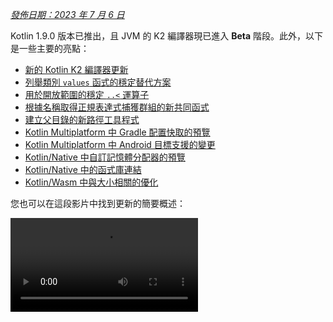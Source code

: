 [//]: # (title: Kotlin 1.9.0 的新功能)

_[發佈日期：2023 年 7 月 6 日](releases.md#release-details)_

Kotlin 1.9.0 版本已推出，且 JVM 的 K2 編譯器現已進入 **Beta** 階段。此外，以下是一些主要的亮點：

*   [新的 Kotlin K2 編譯器更新](#new-kotlin-k2-compiler-updates)
*   [列舉類別 `values` 函式的穩定替代方案](#stable-replacement-of-the-enum-class-values-function)
*   [用於開放範圍的穩定 `..<` 運算子](#stable-operator-for-open-ended-ranges)
*   [根據名稱取得正規表達式捕獲群組的新共同函式](#new-common-function-to-get-regex-capture-group-by-name)
*   [建立父目錄的新路徑工具程式](#new-path-utility-to-create-parent-directories)
*   [Kotlin Multiplatform 中 Gradle 配置快取的預覽](#preview-of-the-gradle-configuration-cache)
*   [Kotlin Multiplatform 中 Android 目標支援的變更](#changes-to-android-target-support)
*   [Kotlin/Native 中自訂記憶體分配器的預覽](#preview-of-custom-memory-allocator)
*   [Kotlin/Native 中的函式庫連結](#library-linkage-in-kotlin-native)
*   [Kotlin/Wasm 中與大小相關的優化](#size-related-optimizations)

您也可以在這段影片中找到更新的簡要概述：

<video src="https://www.youtube.com/v/fvwTZc-dxsM" title="What's new in Kotlin 1.9.0"/>

## IDE 支援

支援 1.9.0 的 Kotlin 外掛程式適用於：

| IDE           | 支援的版本     |
| :------------ | :------------- |
| IntelliJ IDEA | 2022.3.x, 2023.1.x |
| Android Studio | Giraffe (223), Hedgehog (231)* |

*Kotlin 1.9.0 外掛程式將包含在 Android Studio Giraffe (223) 和 Hedgehog (231) 的即將發佈版本中。

Kotlin 1.9.0 外掛程式將包含在 IntelliJ IDEA 2023.2 的即將發佈版本中。

> 若要下載 Kotlin 成品與依賴項，請[配置您的 Gradle 設定](#configure-gradle-settings)以使用 Maven Central Repository。
>
{style="warning"}

## 新的 Kotlin K2 編譯器更新

JetBrains 的 Kotlin 團隊持續穩定 K2 編譯器，而 1.9.0 版本引入了進一步的改進。
JVM 的 K2 編譯器現已進入 **Beta** 階段。

現在也對 Kotlin/Native 和多平台專案提供了基本支援。

### kapt 編譯器外掛程式與 K2 編譯器的相容性

您可以在專案中將 [kapt 外掛程式](kapt.md)與 K2 編譯器一起使用，但有一些限制。
儘管將 `languageVersion` 設定為 `2.0`，kapt 編譯器外掛程式仍然使用舊的編譯器。

如果您在 `languageVersion` 設定為 `2.0` 的專案中執行 kapt 編譯器外掛程式，kapt 將自動
切換到 `1.9` 並停用特定版本相容性檢查。此行為等同於包含以下命令引數：
*   `-Xskip-metadata-version-check`
*   `-Xskip-prerelease-check`
*   `-Xallow-unstable-dependencies`

這些檢查僅對 kapt 任務停用。所有其他編譯任務將繼續使用新的 K2 編譯器。

如果您在使用 kapt 與 K2 編譯器時遇到任何問題，請向我們的[問題追蹤器](http://kotl.in/issue)報告。

### 在您的專案中試用 K2 編譯器

從 1.9.0 開始，直到 Kotlin 2.0 發佈之前，您可以透過將 `kotlin.experimental.tryK2=true`
Gradle 屬性新增至您的 `gradle.properties` 檔案，輕鬆測試 K2 編譯器。您也可以執行以下命令：

```shell
./gradlew assemble -Pkotlin.experimental.tryK2=true
```

此 Gradle 屬性會自動將語言版本設定為 2.0，並更新建置報告，其中包含使用 K2 編譯器編譯的 Kotlin
任務數量與當前編譯器的比較：

```none
##### 'kotlin.experimental.tryK2' results (Kotlin/Native not checked) #####
:lib:compileKotlin: 2.0 language version
:app:compileKotlin: 2.0 language version
##### 100% (2/2) tasks have been compiled with Kotlin 2.0 #####
```

### Gradle 建置報告

[Gradle 建置報告](gradle-compilation-and-caches.md#build-reports)現在會顯示是使用了當前編譯器還是 K2 編譯器
來編譯程式碼。在 Kotlin 1.9.0 中，您可以在 [Gradle 建置掃描](https://scans.gradle.com/)中看到此資訊：

![Gradle build scan - K1](gradle-build-scan-k1.png){width=700}

![Gradle build scan - K2](gradle-build-scan-k2.png){width=700}

您也可以直接在建置報告中找到專案中使用的 Kotlin 版本：

```none
Task info:
  Kotlin language version: 1.9
```

> 如果您使用 Gradle 8.0，您可能會遇到一些建置報告問題，尤其是在啟用 Gradle 配置快取時。這是已知問題，已在 Gradle 8.1 及更高版本中修復。
>
{style="note"}

### 當前 K2 編譯器限制

在您的 Gradle 專案中啟用 K2 會帶來某些限制，這些限制可能會影響在以下情況下使用 Gradle 8.3 以下版本的專案：

*   `buildSrc` 中的原始碼編譯。
*   包含建置中 Gradle 外掛程式的編譯。
*   其他 Gradle 外掛程式的編譯，如果它們在 Gradle 8.3 以下版本的專案中使用。
*   建置 Gradle 外掛程式依賴項。

如果您遇到上述任何問題，可以採取以下步驟來解決：

*   為 `buildSrc`、任何 Gradle 外掛程式及其依賴項設定語言版本：

```kotlin
kotlin {
    compilerOptions {
        languageVersion.set(org.jetbrains.kotlin.gradle.dsl.KotlinVersion.KOTLIN_1_9)
        apiVersion.set(org.jetbrains.kotlin.gradle.dsl.KotlinVersion.KOTLIN_1_9)
    }
}
```

*   將您的專案中的 Gradle 版本更新到 8.3（當其可用時）。

### 對新的 K2 編譯器留下您的回饋

我們將感謝您提出的任何回饋！

*   直接向 K2 開發者在 Kotlin 的 Slack 上提供回饋 – [取得邀請](https://surveys.jetbrains.com/s3/kotlin-slack-sign-up)
    並加入 [#k2-early-adopters](https://kotlinlang.slack.com/archives/C03PK0PE257) 頻道。
*   將您使用新的 K2 編譯器遇到的任何問題報告到[我們的問題追蹤器](https://kotl.in/issue)。
*   [啟用 **Send usage statistics** 選項](https://www.jetbrains.com/help/idea/settings-usage-statistics.html)以允許 JetBrains 收集有關 K2 使用情況的匿名數據。

## 語言

在 Kotlin 1.9.0 中，我們正在穩定一些先前引入的新語言功能：
*   [列舉類別 `values` 函式的替代方案](#stable-replacement-of-the-enum-class-values-function)
*   [資料物件與資料類別的對稱性](#stable-data-objects-for-symmetry-with-data-classes)
*   [支援帶有主體的次級建構函式的行內值類別](#support-for-secondary-constructors-with-bodies-in-inline-value-classes)

### 列舉類別 `values` 函式的穩定替代方案

在 1.8.20 中，列舉類別的 `entries` 屬性作為實驗性功能引入。`entries` 屬性是
`synthetic values()` 函式的現代化高效能替代方案。在 1.9.0 中，`entries` 屬性已穩定。

> `values()` 函式仍然支援，但我們建議您改用 `entries` 屬性。
>
{style="tip"}

```kotlin
enum class Color(val colorName: String, val rgb: String) {
    RED("Red", "#FF0000"),
    ORANGE("Orange", "#FF7F00"),
    YELLOW("Yellow", "#FFFF00")
}

fun findByRgb(rgb: String): Color? = Color.entries.find { it.rgb == rgb }
```
{validate="false"}

有關列舉類別 `entries` 屬性的更多資訊，請參閱 [Kotlin 1.8.20 的新功能](whatsnew1820.md#a-modern-and-performant-replacement-of-the-enum-class-values-function)。

### 資料物件與資料類別的穩定對稱性

資料物件宣告，它在 [Kotlin 1.8.20](whatsnew1820.md#preview-of-data-objects-for-symmetry-with-data-classes) 中引入，
現已穩定。這包括為與資料類別對稱而添加的函式：`toString()`、`equals()` 和 `hashCode()`。

此功能在 `sealed` 層級結構（例如 `sealed class` 或 `sealed interface` 層級結構）中特別有用，
因為 `data object` 宣告可以方便地與 `data class` 宣告一起使用。在此範例中，將
`EndOfFile` 宣告為 `data object` 而不是普通的 `object` 意味著它自動擁有 `toString()` 函式，而
無需手動覆寫。這保持了與附帶的資料類別定義的對稱性。

```kotlin
sealed interface ReadResult
data class Number(val number: Int) : ReadResult
data class Text(val text: String) : ReadResult
data object EndOfFile : ReadResult

fun main() {
    println(Number(7)) // Number(number=7)
    println(EndOfFile) // EndOfFile
}
```
{validate="false"}

有關更多資訊，請參閱 [Kotlin 1.8.20 的新功能](whatsnew1820.md#preview-of-data-objects-for-symmetry-with-data-classes)。

### 支援帶有主體的次級建構函式的行內值類別

從 Kotlin 1.9.0 開始，在[行內值類別](inline-classes.md)中使用帶有主體的次級建構函式
預設可用：

```kotlin
@JvmInline
value class Person(private val fullName: String) {
    // 允許自 Kotlin 1.4.30 起：
    init {
        check(fullName.isNotBlank()) {
            "Full name shouldn't be empty"
        }
    }
    // 預設允許自 Kotlin 1.9.0 起：
    constructor(name: String, lastName: String) : this("$name $lastName") {
        check(lastName.isNotBlank()) {
            "Last name shouldn't be empty"
        }
    }
}
```
{validate="false"}

以前，Kotlin 只允許行內類別中使用公開主建構函式。因此，無法
封裝底層值或建立表示某些受約束值的行內類別。

隨著 Kotlin 的發展，這些問題得到了修復。Kotlin 1.4.30 解除了對 `init` 區塊的限制，然後 Kotlin 1.8.20
預覽了帶有主體的次級建構函式。它們現在預設可用。在 [KEEP](https://github.com/Kotlin/KEEP/blob/master/proposals/inline-classes.md) 中了解更多關於 Kotlin 行內類別的開發。

## Kotlin/JVM

從版本 1.9.0 開始，編譯器可以產生位元組碼版本對應於 JVM 20 的類別。此外，
`JvmDefault` 註解和傳統 `-Xjvm-default` 模式的棄用仍在繼續。

### JvmDefault 註解和傳統 `-Xjvm-default` 模式的棄用

從 Kotlin 1.5 開始，`JvmDefault` 註解的使用已棄用，轉而使用較新的 `-Xjvm-default`
模式：`all` 和 `all-compatibility`。隨著 Kotlin 1.4 中 `JvmDefaultWithoutCompatibility` 的引入和
Kotlin 1.6 中 `JvmDefaultWithCompatibility` 的引入，這些模式提供了對 `DefaultImpls` 類別生成的全面控制，
確保與舊的 Kotlin 程式碼無縫相容。

因此，在 Kotlin 1.9.0 中，`JvmDefault` 註解不再具有任何意義，並已被標記為
已棄用，導致錯誤。它最終將從 Kotlin 中移除。

## Kotlin/Native

除其他改進外，此版本還為 [Kotlin/Native 記憶體管理器](native-memory-manager.md)帶來了進一步的改進，
這應該能增強其強韌性和效能：

*   [自訂記憶體分配器預覽](#preview-of-custom-memory-allocator)
*   [Objective-C 或 Swift 物件在主執行緒上的解除分配掛鉤](#objective-c-or-swift-object-deallocation-hook-on-the-main-thread)
*   [在 Kotlin/Native 中存取常數值時不進行物件初始化](#no-object-initialization-when-accessing-constant-values-in-kotlin-native)
*   [在 Kotlin/Native 中為 iOS 模擬器測試配置獨立模式的能力](#ability-to-configure-standalone-mode-for-ios-simulator-tests-in-kotlin-native)
*   [Kotlin/Native 中的函式庫連結](#library-linkage-in-kotlin-native)

### 自訂記憶體分配器預覽

Kotlin 1.9.0 引入了自訂記憶體分配器的預覽。其分配系統改進了
[Kotlin/Native 記憶體管理器](native-memory-manager.md)的執行時效能。

Kotlin/Native 中當前的物件分配系統使用通用分配器，該分配器不具有高效垃圾回收的功能。
為了補償，它在垃圾收集器 (GC) 將所有已分配物件合併到單一列表之前維護執行緒局部鏈結串列，
該列表可以在掃描期間迭代。這種方法帶來了幾個效能缺點：

*   掃描順序缺乏記憶體局部性，通常導致分散的記憶體存取模式，從而導致潛在的效能問題。
*   鏈結串列每個物件都需要額外記憶體，增加了記憶體使用量，特別是在處理許多小型物件時。
*   已分配物件的單一列表使得平行化掃描變得困難，當變異執行緒分配物件速度比 GC 執行緒收集速度快時，這可能會導致記憶體使用問題。

為了解決這些問題，Kotlin 1.9.0 引入了自訂分配器的預覽。它將系統記憶體分為頁面，
允許依序獨立掃描。每次分配都成為頁面內的一個記憶體區塊，頁面會追蹤區塊大小。
不同的頁面型別針對各種分配大小進行了優化。記憶體區塊的連續排列確保了對所有已分配區塊的高效率迭代。

當執行緒分配記憶體時，它會根據分配大小搜尋合適的頁面。執行緒會維護一組用於不同大小類別的頁面。
通常，給定大小的當前頁面可以容納該分配。如果不能，執行緒會從共享分配空間請求不同的頁面。
此頁面可能已經可用，需要掃描，或者應首先建立。

新的分配器允許同時擁有多個獨立的分配空間，這將使 Kotlin 團隊能夠
實驗不同的頁面佈局，以進一步提高效能。

有關新分配器設計的更多資訊，請參閱此 [README](https://github.com/JetBrains/kotlin/blob/master/kotlin-native/runtime/src/alloc/custom/README.md)。

#### 如何啟用

新增 `-Xallocator=custom` 編譯器選項：

```kotlin
kotlin {
    macosX64("native") {
        binaries.executable()

        compilations.configureEach {
            compilerOptions.configure {
                freeCompilerArgs.add("-Xallocator=custom")
            }
        }
    }
}
```
{validate="false"}

#### 留下回饋

我們將感謝您在 [YouTrack](https://youtrack.jetbrains.com/issue/KT-55364/Implement-custom-allocator-for-Kotlin-Native) 中提供回饋，
以改進自訂分配器。

### Objective-C 或 Swift 物件在主執行緒上的解除分配掛鉤

從 Kotlin 1.9.0 開始，如果 Objective-C 或 Swift 物件在主執行緒上傳遞給 Kotlin，則其解除分配掛鉤將在主執行緒上呼叫。
[Kotlin/Native 記憶體管理器](native-memory-manager.md)以前處理 Objective-C 物件參照的方式可能導致記憶體洩漏。
我們相信新行為應該能提高記憶體管理器的強韌性。

考慮一個在 Kotlin 程式碼中被參照的 Objective-C 物件，例如，當它作為引數傳遞、由函式返回或從集合中檢索時。
在這種情況下，Kotlin 會建立自己的物件，該物件持有對 Objective-C 物件的參照。當 Kotlin 物件被解除分配時，
Kotlin/Native 執行時會呼叫 `objc_release` 函式，該函式會釋放該 Objective-C 參照。

以前，Kotlin/Native 記憶體管理器在特殊的 GC 執行緒上執行 `objc_release`。如果它是最後一個物件參照，
物件就會被解除分配。當 Objective-C 物件具有自訂解除分配掛鉤（例如 Objective-C 中的 `dealloc` 方法或 Swift 中的 `deinit` 區塊），
並且這些掛鉤期望在特定執行緒上呼叫時，可能會出現問題。

由於主執行緒上物件的掛鉤通常期望在那裡呼叫，因此 Kotlin/Native 執行時現在也
在主執行緒上呼叫 `objc_release`。這應該涵蓋了 Objective-C 物件在主執行緒上傳遞給 Kotlin，
並在那裡建立 Kotlin 對等物件的情況。這僅在處理主調度佇列時有效，對於常規 UI 應用程式來說是這種情況。
如果不是主佇列，或者物件在非主執行緒上傳遞給 Kotlin，則 `objc_release` 像以前一樣在特殊的 GC 執行緒上呼叫。

#### 如何選擇退出

如果您遇到問題，可以在 `gradle.properties` 檔案中使用以下選項停用此行為：

```none
kotlin.native.binary.objcDisposeOnMain=false
```

請務必向[我們的問題追蹤器](https://kotl.in/issue)報告此類情況。

### 在 Kotlin/Native 中存取常數值時不進行物件初始化

從 Kotlin 1.9.0 開始，Kotlin/Native 後端在存取 `const val` 欄位時不初始化物件：

```kotlin
object MyObject {
    init {
        println("side effect!")
    }

    const val y = 1
}

fun main() {
    println(MyObject.y) // 第一次不初始化
    val x = MyObject    // 發生初始化
    println(x.y)
}
```
{validate="false"}

此行為現在與 Kotlin/JVM 統一，其中實作與 Java 一致，在這種情況下物件從不初始化。
由於此變更，您也可以預期您的 Kotlin/Native 專案中會有某些效能改進。

### 在 Kotlin/Native 中為 iOS 模擬器測試配置獨立模式的能力

依預設，當為 Kotlin/Native 執行 iOS 模擬器測試時，會使用 `--standalone` 旗標以避免手動模擬器
啟動與關閉。在 1.9.0 中，您現在可以透過 `standalone` 屬性配置此旗標是否在 Gradle 任務中使用。
依預設，會使用 `--standalone` 旗標，因此獨立模式已啟用。

以下是如何在您的 `build.gradle.kts` 檔案中停用獨立模式的範例：

```kotlin
tasks.withType<org.jetbrains.kotlin.gradle.targets.native.tasks.KotlinNativeSimulatorTest>().configureEach {
    standalone.set(false)
}
```
{validate="false"}

> 如果您停用獨立模式，您必須手動啟動模擬器。要從 CLI 啟動您的模擬器，
> 您可以使用以下命令：
>
> ```shell
> /usr/bin/xcrun simctl boot <DeviceId>
>```
>
{style="warning"}

### Kotlin/Native 中的函式庫連結

從 Kotlin 1.9.0 開始，Kotlin/Native 編譯器處理 Kotlin 函式庫中的連結問題的方式與 Kotlin/JVM 相同。
如果某個第三方 Kotlin 函式庫的作者在另一個第三方 Kotlin 函式庫使用的實驗性 API 中進行了不相容的變更，您可能會面臨此類問題。

現在，如果第三方 Kotlin 函式庫之間存在連結問題，建置不會在編譯期間失敗。相反，您只會在執行時遇到這些錯誤，
就像在 JVM 上完全一樣。

Kotlin/Native 編譯器每次偵測到函式庫連結問題時都會報告警告。您可以在編譯日誌中找到此類警告，例如：

```text
No function found for symbol 'org.samples/MyRemovedClass.doSomething|3657632771909858561[0]'

Can not get instance of singleton 'MyEnumClass.REMOVED_ENTRY': No enum entry found for symbol 'org.samples/MyEnumClass.REMOVED_ENTRY|null[0]'

Function 'getMyRemovedClass' can not be called: Function uses unlinked class symbol 'org.samples/MyRemovedClass|null[0]'
```

您可以進一步配置甚至停用專案中的此行為：

*   如果您不想在編譯日誌中看到這些警告，請使用 `-Xpartial-linkage-loglevel=INFO` 編譯器選項抑制它們。
*   也可以使用 `-Xpartial-linkage-loglevel=ERROR` 將報告警告的嚴重性提高到編譯錯誤。在這種情況下，編譯會失敗，您將在編譯日誌中看到所有錯誤。使用此選項可以更仔細地檢查連結問題。
*   如果您在使用此功能時遇到意外問題，您可以隨時使用
    `-Xpartial-linkage=disable` 編譯器選項選擇退出。請務必向[我們的問題追蹤器](https://kotl.in/issue)報告此類情況。

```kotlin
// 透過 Gradle 建置檔案傳遞編譯器選項的範例。
kotlin {
    macosX64("native") {
        binaries.executable()

        compilations.configureEach {
            compilerOptions.configure {
                // 抑制連結警告：
                freeCompilerArgs.add("-Xpartial-linkage-loglevel=INFO")

                // 將連結警告提升為錯誤：
                freeCompilerArgs.add("-Xpartial-linkage-loglevel=ERROR")

                // 完全停用該功能：
                freeCompilerArgs.add("-Xpartial-linkage=disable")
            }
        }
    }
}
```
{validate="false"}

### C 互通隱式整數轉換的編譯器選項

我們為 C 互通引入了一個編譯器選項，允許您使用隱式整數轉換。經過仔細考量，我們引入此編譯器選項是為了防止意外使用，因為此功能仍有改進空間，我們的目標是提供最高品質的 API。

在此程式碼範例中，隱式整數轉換允許 `options = 0`，即使 [`options`](https://developer.apple.com/documentation/foundation/nscalendar/options)
具有無符號型別 `UInt` 且 `0` 是有符號。

```kotlin
val today = NSDate()
val tomorrow = NSCalendar.currentCalendar.dateByAddingUnit(
    unit = NSCalendarUnitDay,
    value = 1,
    toDate = today,
    options = 0
)
```
{validate="false"}

若要搭配原生互通函式庫使用隱式轉換，請使用 `-XXLanguage:+ImplicitSignedToUnsignedIntegerConversion`
編譯器選項。

您可以在您的 Gradle `build.gradle.kts` 檔案中進行配置：
```kotlin
tasks.withType<org.jetbrains.kotlin.gradle.tasks.KotlinNativeCompile>().configureEach {
    compilerOptions.freeCompilerArgs.addAll(
        "-XXLanguage:+ImplicitSignedToUnsignedIntegerConversion"
    )
}
```
{validate="false"}

## Kotlin 多平台

Kotlin 多平台在 1.9.0 中收到了一些顯著更新，旨在改善您的開發者體驗：

*   [Android 目標支援的變更](#changes-to-android-target-support)
*   [新的 Android 來源集佈局預設啟用](#new-android-source-set-layout-enabled-by-default)
*   [多平台專案中 Gradle 配置快取的預覽](#preview-of-the-gradle-configuration-cache)

### Android 目標支援的變更

我們持續努力穩定 Kotlin 多平台。一個重要的步驟是為 Android 目標提供一流的
支援。我們很高興地宣布，未來，Google 的 Android 團隊將提供其自己的 Gradle 外掛程式來支援 Kotlin 多平台中的 Android。

為了為 Google 的這個新解決方案開闢道路，我們在 1.9.0 中重新命名了當前 Kotlin DSL 中的 `android` 區塊。
請將您的建置腳本中所有 `android` 區塊的出現處更改為 `androidTarget`。這是為了為 Google 即將推出的 DSL 釋放 `android` 名稱而進行的臨時變更。

Google 外掛程式將是處理多平台專案中 Android 的首選方式。當它準備好時，我們將提供必要的遷移說明，以便您可以像以前一樣使用簡短的 `android` 名稱。

### 新的 Android 來源集佈局預設啟用

從 Kotlin 1.9.0 開始，新的 Android 來源集佈局是預設值。它取代了以前的目錄命名方案，該方案在多方面令人困惑。新佈局有許多優點：

*   簡化型別語義 – 新的 Android 來源佈局提供了清晰且一致的命名約定，有助於區分不同型別的來源集。
*   改進的來源目錄佈局 – 透過新佈局，`SourceDirectories` 佈局變得更連貫，使組織程式碼和定位來源檔案變得更容易。
*   清晰的 Gradle 配置命名方案 – 該方案現在在 `KotlinSourceSets` 和 `AndroidSourceSets` 中都更加一致且可預測。

新的佈局需要 Android Gradle 外掛程式 7.0 或更高版本，並支援 Android Studio 2022.3 及更高版本。請參閱我們的
[遷移指南](https://www.jetbrains.com/help/kotlin-multiplatform-dev/multiplatform-android-layout.html)以在您的 `build.gradle(.kts)` 檔案中進行必要的變更。

### Gradle 配置快取的預覽

<anchor name="preview-of-gradle-configuration-cache"/>

Kotlin 1.9.0 支援多平台函式庫中的 [Gradle 配置快取](https://docs.gradle.org/current/userguide/configuration_cache.html)。
如果您是函式庫作者，您已經可以受益於改進的建置效能。

Gradle 配置快取透過重複使用配置階段的結果來加速建置過程，以用於後續
建置。此功能自 Gradle 8.1 起已穩定。若要啟用它，請遵循 [Gradle 文件](https://docs.gradle.org/current/userguide/configuration_cache.html#config_cache:usage)中的說明。

> Kotlin 多平台外掛程式仍不支援帶有 Xcode 整合任務或 [Kotlin CocoaPods Gradle 外掛程式](https://www.jetbrains.com/help/kotlin-multiplatform-dev/multiplatform-cocoapods-dsl-reference.html)的 Gradle 配置快取。我們預計在未來的 Kotlin 版本中添加此功能。
>
{style="note"}

## Kotlin/Wasm

Kotlin 團隊持續實驗新的 Kotlin/Wasm 目標。此版本引入了多項效能和
[大小相關的優化](#size-related-optimizations)，以及 [JavaScript 互通的更新](#updates-in-javascript-interop)。

### 大小相關的優化

Kotlin 1.9.0 為 WebAssembly (Wasm) 專案引入了顯著的大小改進。比較兩個「Hello World」專案，
Kotlin 1.9.0 中 Wasm 的程式碼佔用空間現在比 Kotlin 1.8.20 小 10 倍以上。

![Kotlin/Wasm size-related optimizations](wasm-1-9-0-size-improvements.png){width=700}

這些大小優化可提高資源利用率，並在以 Kotlin 程式碼為目標 Wasm 平台時改善效能。

### JavaScript 互通更新

此 Kotlin 更新引入了 Kotlin 和 JavaScript 之間在 Kotlin/Wasm 中的互通性變更。由於 Kotlin/Wasm
是一個[實驗性](components-stability.md#stability-levels-explained)功能，因此其互通性存在某些限制。

#### Dynamic 型別的限制

從版本 1.9.0 開始，Kotlin 不再支援在 Kotlin/Wasm 中使用 `Dynamic` 型別。這現在已棄用，
轉而使用新的通用 `JsAny` 型別，該型別有助於 JavaScript 互通性。

有關更多詳細資訊，請參閱 [Kotlin/Wasm 與 JavaScript 的互通性](wasm-js-interop.md)文件。

#### 非外部型別的限制

Kotlin/Wasm 支援在將值傳遞給 JavaScript 或從 JavaScript 傳遞值時，針對特定 Kotlin 靜態型別進行轉換。這些支援的
型別包括：

*   基本型別，例如有符號數、`Boolean` 和 `Char`。
*   `String`。
*   函式型別。

其他型別在沒有轉換的情況下作為不透明參照傳遞，導致 JavaScript 和 Kotlin
子型別之間不一致。

為了解決這個問題，Kotlin 將 JavaScript 互通性限制在一個支援良好的型別集合中。從 Kotlin 1.9.0 開始，只有外部、
基本、字串和函式型別支援在 Kotlin/Wasm JavaScript 互通性中。此外，還引入了一個單獨的顯式型別 `JsReference`，
用於表示可以在 JavaScript 互通性中使用的 Kotlin/Wasm 物件的句柄。

有關更多詳細資訊，請參閱 [Kotlin/Wasm 與 JavaScript 的互通性](wasm-js-interop.md)文件。

### Kotlin/Wasm 在 Kotlin Playground 中

Kotlin Playground 支援 Kotlin/Wasm 目標。
您可以編寫、執行和分享以 Kotlin/Wasm 為目標的 Kotlin 程式碼。[來看看吧！](https://pl.kotl.in/HDFAvimga)

> 使用 Kotlin/Wasm 需要在您的瀏覽器中啟用實驗性功能。
>
> [了解如何啟用這些功能](wasm-troubleshooting.md)。
>
{style="note"}

```kotlin
import kotlin.time.*
import kotlin.time.measureTime

fun main() {
    println("Hello from Kotlin/Wasm!")
    computeAck(3, 10)
}

tailrec fun ack(m: Int, n: Int): Int = when {
    m == 0 -> n + 1
    n == 0 -> ack(m - 1, 1)
    else -> ack(m - 1, ack(m, n - 1))
}

fun computeAck(m: Int, n: Int) {
    var res = 0
    val t = measureTime {
        res = ack(m, n)
    }
    println()
    println("ack($m, $n) = ${res}")
    println("duration: ${t.inWholeNanoseconds / 1e6} ms")
}
```
{kotlin-runnable="true" kotlin-min-compiler-version="1.3" id="kotlin-whats-new-1-9-0-kotlin-wasm-playground"}

## Kotlin/JS

此版本引入了 Kotlin/JS 的更新，包括移除了舊的 Kotlin/JS 編譯器、Kotlin/JS Gradle 外掛程式的棄用以及 ES2015 的實驗性支援：

*   [移除舊的 Kotlin/JS 編譯器](#removal-of-the-old-kotlin-js-compiler)
*   [Kotlin/JS Gradle 外掛程式的棄用](#deprecation-of-the-kotlin-js-gradle-plugin)
*   [外部列舉的棄用](#deprecation-of-external-enum)
*   [ES2015 類別和模組的實驗性支援](#experimental-support-for-es2015-classes-and-modules)
*   [JS 生產分發的預設目的地變更](#changed-default-destination-of-js-production-distribution)
*   [從 stdlib-js 中提取 org.w3c 宣告](#extract-org-w3c-declarations-from-stdlib-js)

> 從版本 1.9.0 開始，[部分函式庫連結](#library-linkage-in-kotlin-native)也針對 Kotlin/JS 啟用。
>
{style="note"}

### 移除舊的 Kotlin/JS 編譯器

在 Kotlin 1.8.0 中，我們[宣布](whatsnew18.md#stable-js-ir-compiler-backend)基於 IR 的後端已成為[穩定版本](components-stability.md)。
從那時起，未指定編譯器已成為錯誤，而使用舊編譯器則會導致警告。

在 Kotlin 1.9.0 中，使用舊後端會導致錯誤。請遵循我們的[遷移指南](js-ir-migration.md)遷移到 IR 編譯器。

### Kotlin/JS Gradle 外掛程式的棄用

從 Kotlin 1.9.0 開始，`kotlin-js` Gradle 外掛程式已
棄用。我們鼓勵您改用帶有 `js()` 目標的 `kotlin-multiplatform` Gradle 外掛程式。

Kotlin/JS Gradle 外掛程式的功能實質上複製了 `kotlin-multiplatform` 外掛程式，並且底層共用
相同的實作。這種重疊造成了混淆，並增加了 Kotlin 團隊的維護負擔。

有關遷移說明，請參閱我們的 [Kotlin 多平台相容性指南](https://www.jetbrains.com/help/kotlin-multiplatform-dev/multiplatform-compatibility-guide.html#migration-from-kotlin-js-gradle-plugin-to-kotlin-multiplatform-gradle-plugin)。如果您發現指南中未涵蓋的任何問題，請向我們的[問題追蹤器](http://kotl.in/issue)報告。

### 外部列舉的棄用

在 Kotlin 1.9.0 中，外部列舉的使用將被棄用，因為與靜態列舉成員（如 `entries`）存在問題，這些成員
無法存在於 Kotlin 之外。我們建議改用帶有物件子類別的外部密封類別：

```kotlin
// 之前
external enum class ExternalEnum { A, B }

// 之後
external sealed class ExternalEnum {
    object A: ExternalEnum
    object B: ExternalEnum
}
```
{validate="false"}

透過切換到帶有物件子類別的外部密封類別，您可以實現與外部列舉類似的功能，同時避免與預設方法相關的問題。

從 Kotlin 1.9.0 開始，外部列舉的使用將被標記為已棄用。我們鼓勵您更新程式碼，
利用建議的外部密封類別實作，以確保相容性和未來維護。

### ES2015 類別和模組的實驗性支援

此版本引入了 ES2015 模組和 ES2015 類別生成的[實驗性](components-stability.md#stability-levels-explained)支援：
*   模組提供了一種簡化程式碼庫並提高可維護性的方法。
*   類別允許您整合物件導向程式設計 (OOP) 原則，從而產生更簡潔、更直觀的程式碼。

若要啟用這些功能，請相應地更新您的 `build.gradle.kts` 檔案：

```kotlin
// build.gradle.kts
kotlin {
    js(IR) {
        useEsModules() // 啟用 ES2015 模組
        browser()
    }
}

// 啟用 ES2015 類別生成
tasks.withType<KotlinJsCompile>().configureEach {
    kotlinOptions {
        useEsClasses = true
    }
}
```
{validate="false"}

[在官方文件中了解更多關於 ES2015 (ECMAScript 2015, ES6) 的資訊](https://262.ecma-international.org/6.0/)。

### JS 生產分發的預設目的地變更

在 Kotlin 1.9.0 之前，分發目標目錄是 `build/distributions`。然而，這是 Gradle 歸檔的常用目錄。
為了解決此問題，我們已將 Kotlin 1.9.0 中的預設分發目標目錄更改為：
`build/dist/<targetName>/<binaryName>`。

例如，`productionExecutable` 以前在 `build/distributions` 中。在 Kotlin 1.9.0 中，它位於 `build/dist/js/productionExecutable` 中。

> 如果您已有使用這些建置結果的管線，請務必更新目錄。
>
{style="warning"}

### 從 stdlib-js 中提取 org.w3c 宣告

自 Kotlin 1.9.0 起，`stdlib-js` 不再包含 `org.w3c` 宣告。相反，這些宣告已
移至單獨的 Gradle 依賴項。當您將 Kotlin 多平台 Gradle 外掛程式新增至您的 `build.gradle.kts` 檔案時，
這些宣告將自動包含在您的專案中，類似於標準函式庫。

無需任何手動操作或遷移。必要的調整將自動處理。

## Gradle

Kotlin 1.9.0 帶來了新的 Gradle 編譯器選項以及更多功能：

*   [移除 classpath 屬性](#removed-classpath-property)
*   [新的編譯器選項](#new-compiler-options)
*   [Kotlin/JVM 的專案層級編譯器選項](#project-level-compiler-options-for-kotlin-jvm)
*   [Kotlin/Native 模組名稱的編譯器選項](#compiler-option-for-kotlin-native-module-name)
*   [官方 Kotlin 函式庫的獨立編譯器外掛程式](#separate-compiler-plugins-for-official-kotlin-libraries)
*   [增加最低支援版本](#incremented-minimum-supported-version)
*   [kapt 不會導致 Gradle 中急切的任務建立](#kapt-doesn-t-cause-eager-task-creation-in-gradle)
*   [JVM 目標驗證模式的程式化配置](#programmatic-configuration-of-the-jvm-target-validation-mode)

### 移除 classpath 屬性

在 Kotlin 1.7.0 中，我們宣布了 `KotlinCompile` 任務屬性 `classpath` 的棄用週期開始。
在 Kotlin 1.8.0 中，棄用級別提高到 `ERROR`。在此版本中，我們最終移除了 `classpath` 屬性。
所有編譯任務現在都應使用 `libraries` 輸入來獲取編譯所需的函式庫列表。

### 新的編譯器選項

Kotlin Gradle 外掛程式現在為選擇加入和編譯器的漸進模式提供了新屬性。

*   要選擇加入新的 API，您現在可以使用 `optIn` 屬性並傳遞字串列表，例如：`optIn.set(listOf(a, b, c))`。
*   要啟用漸進模式，請使用 `progressiveMode.set(true)`。

### Kotlin/JVM 的專案層級編譯器選項

從 Kotlin 1.9.0 開始，新的 `compilerOptions` 區塊在 `kotlin` 配置區塊內部可用：

```kotlin
kotlin {
    compilerOptions {
        jvmTarget.set(JVM.Target_11)
    }
}
```
{validate="false"}

這使得配置編譯器選項更容易。然而，務必注意一些重要細節：

*   此配置僅在專案層級有效。
*   對於 Android 外掛程式，此區塊配置與以下相同的物件：

```kotlin
android {
    kotlinOptions {}
}
```
{validate="false"}

*   `android.kotlinOptions` 和 `kotlin.compilerOptions` 配置區塊互相覆寫。建置檔案中最後（最低）的區塊總是生效。
*   如果在專案層級配置 `moduleName`，其值在傳遞給編譯器時可能會更改。這對於 `main` 編譯不是這種情況，但對於其他型別，例如測試來源，Kotlin Gradle 外掛程式將添加 `_test` 後綴。
*   `tasks.withType<KotlinJvmCompile>().configureEach {}`（或 `tasks.named<KotlinJvmCompile>("compileKotlin") { }`）中的配置會覆寫 `kotlin.compilerOptions` 和 `android.kotlinOptions`。

### Kotlin/Native 模組名稱的編譯器選項

Kotlin/Native 的 [`module-name`](compiler-reference.md#module-name-name-native) 編譯器選項現在在 Kotlin Gradle 外掛程式中很容易取得。

此選項指定編譯模組的名稱，也可用於為導出到 Objective-C 的宣告添加名稱前綴。

您現在可以直接在 Gradle 建置檔案的 `compilerOptions` 區塊中設定模組名稱：

<tabs group="build-script">
<tab title="Kotlin" group-key="kotlin">

```kotlin
tasks.named<org.jetbrains.kotlin.gradle.tasks.KotlinNativeCompile>("compileKotlinLinuxX64") {
    compilerOptions {
        moduleName.set("my-module-name")
    }
}
```

</tab>
<tab title="Groovy" group-key="groovy">

```groovy
tasks.named("compileKotlinLinuxX64", org.jetbrains.kotlin.gradle.tasks.KotlinNativeCompile.class) {
    compilerOptions {
        moduleName = "my-module-name"
    }
}
```

</tab>
</tabs>

### 官方 Kotlin 函式庫的獨立編譯器外掛程式

Kotlin 1.9.0 為其官方函式庫引入了獨立的編譯器外掛程式。以前，編譯器外掛程式嵌入在
其相應的 Gradle 外掛程式中。這可能會在編譯器外掛程式與 Gradle 建置的 Kotlin 執行時版本相比，
編譯器外掛程式是針對更高 Kotlin 版本編譯的情況下導致相容性問題。

現在編譯器外掛程式作為獨立的依賴項添加，因此您將不再面臨與舊版 Gradle
的相容性問題。新方法的另一個主要優點是新的編譯器外掛程式可以與其他建置系統一起使用，
例如 [Bazel](https://bazel.build/)。

以下是我們現在發佈到 Maven Central 的新編譯器外掛程式列表：

*   kotlin-atomicfu-compiler-plugin
*   kotlin-allopen-compiler-plugin
*   kotlin-lombok-compiler-plugin
*   kotlin-noarg-compiler-plugin
*   kotlin-sam-with-receiver-compiler-plugin
*   kotlinx-serialization-compiler-plugin

每個外掛程式都有其 `-embeddable` 對應項，例如，`kotlin-allopen-compiler-plugin-embeddable` 旨在
與 `kotlin-compiler-embeddable` 成品一起使用，這是腳本化成品的預設選項。

Gradle 將這些外掛程式添加為編譯器引數。您無需對現有專案進行任何更改。

### 增加最低支援版本

從 Kotlin 1.9.0 開始，最低支援的 Android Gradle 外掛程式版本為 4.2.2。

請參閱我們文件中的 [Kotlin Gradle 外掛程式與可用 Gradle 版本的相容性](gradle-configure-project.md#apply-the-plugin)。

### kapt 不會導致 Gradle 中急切的任務建立

在 1.9.0 之前，[kapt 編譯器外掛程式](kapt.md)會透過請求 Kotlin 編譯任務的已配置實例來導致急切的任務建立。
此行為已在 Kotlin 1.9.0 中修復。如果您為 `build.gradle.kts` 檔案使用預設配置，則您的設定不受此變更影響。

> 如果您使用自訂配置，您的設定將受到不利影響。
> 例如，如果您使用 Gradle 的任務 API 修改了 `KotlinJvmCompile` 任務，您必須以同樣的方式修改
> `KaptGenerateStubs` 任務在您的建置腳本中。
>
> 例如，如果您的腳本包含 `KotlinJvmCompile` 任務的以下配置：
> ```kotlin
> tasks.named<KotlinJvmCompile>("compileKotlin") { // 您的自訂配置 }
> ```
> {validate="false"}
>
> 在這種情況下，您需要確保相同的修改包含在 `KaptGenerateStubs` 任務中：
> ```kotlin
> tasks.named<KaptGenerateStubs>("kaptGenerateStubs") { // 您的自訂配置 }
>```
> {validate="false"}
>
{style="warning"}

有關更多資訊，請參閱我們的 [YouTrack 工單](https://youtrack.jetbrains.com/issue/KT-54468/KAPT-Gradle-plugin-causes-eager-task-creation)。

### JVM 目標驗證模式的程式化配置

在 Kotlin 1.9.0 之前，只有一種方法可以調整 Kotlin 和 Java 之間 JVM 目標不相容性的偵測。
您必須在 `gradle.properties` 中為整個專案設定 `kotlin.jvm.target.validation.mode=ERROR`。

您現在也可以在任務層級在您的 `build.gradle.kts` 檔案中進行配置：

```kotlin
tasks.named<org.jetbrains.kotlin.gradle.tasks.KotlinJvmCompile>("compileKotlin") {
    jvmTargetValidationMode.set(org.jetbrains.kotlin.gradle.dsl.jvm.JvmTargetValidationMode.WARNING)
}
```
{validate="false"}

## 標準函式庫

Kotlin 1.9.0 對標準函式庫有一些重大改進：
*   [`..<` 運算子](#stable-operator-for-open-ended-ranges) 和 [時間 API](#stable-time-api) 已穩定。
*   [Kotlin/Native 標準函式庫已徹底審查和更新](#the-kotlin-native-standard-library-s-journey-towards-stabilization)
*   [`@Volatile` 註解可在更多平台上使用](#stable-volatile-annotation)
*   [有一個**共同**函式可以根據名稱取得正規表達式捕獲群組](#new-common-function-to-get-regex-capture-group-by-name)
*   [引入了 `HexFormat` 類別來格式化和解析十六進位值](#new-hexformat-class-to-format-and-parse-hexadecimals)

### 用於開放範圍的穩定 `..<` 運算子

用於開放範圍的新 `..<` 運算子在 [Kotlin 1.7.20](whatsnew1720.md#preview-of-the-operator-for-creating-open-ended-ranges) 中引入，
並在 1.8.0 中穩定。在 1.9.0 中，用於處理開放範圍的標準函式庫 API 也已穩定。

我們的研究表明，新的 `..<` 運算子使得理解何時宣告開放範圍更容易。如果您
使用 [`until`](https://kotlinlang.org/api/latest/jvm/stdlib/kotlin.ranges/until.html) 中綴函式，很容易
犯下假設包含上限的錯誤。

以下是使用 `until` 函式的範例：

```kotlin
fun main() {
    for (number in 2 until 10) {
        if (number % 2 == 0) {
            print("$number ")
        }
    }
    // 2 4 6 8
}
```
{validate="false"}

以下是使用新 `..<` 運算子的範例：

```kotlin
fun main() {
    for (number in 2..<10) {
        if (number % 2 == 0) {
            print("$number ")
        }
    }
    // 2 4 6 8
}
```
{validate="false"}

> 從 IntelliJ IDEA 2023.1.1 版本開始，新的程式碼檢查功能可用，它會突出顯示何時可以
> 使用 `..<` 運算子。
>
{style="note"}

有關此運算子功能的更多資訊，請參閱 [Kotlin 1.7.20 的新功能](whatsnew1720.md#preview-of-the-operator-for-creating-open-ended-ranges)。

### 穩定時間 API

自 1.3.50 起，我們已預覽新的時間測量 API。API 的持續時間部分在 1.6.0 中穩定。在 1.9.0 中，
其餘的時間測量 API 已穩定。

舊的時間 API 提供了 `measureTimeMillis` 和 `measureNanoTime` 函式，它們不易於使用。雖然清楚它們都以不同單位測量時間，
但並不清楚 `measureTimeMillis` 使用[掛鐘](https://en.wikipedia.org/wiki/Elapsed_real_time)測量時間，
而 `measureNanoTime` 使用單調時間源。新的時間 API 解決了這個問題和其他問題，使 API 更方便使用者。

使用新的時間 API，您可以輕鬆地：
*   使用單調時間源和您想要的時間單位來測量執行某些程式碼所需的時間。
*   標記時間點。
*   比較並找到兩個時間點之間的差異。
*   檢查自特定時間點以來過了多少時間。
*   檢查當前時間是否已過特定時間點。

#### 測量程式碼執行時間

若要測量執行程式碼區塊所需的時間，請使用 [`measureTime`](https://kotlinlang.org/api/latest/jvm/stdlib/kotlin.time/measure-time.html)
行內函式。

若要測量執行程式碼區塊所需的時間**並**返回程式碼區塊的結果，請使用
[`measureTimedValue`](https://kotlinlang.org/api/latest/jvm/stdlib/kotlin.time/measure-timed-value.html) 行內函式。

依預設，這兩個函式都使用單調時間源。但是，如果您想使用經過的即時時間源，您也可以。
例如，在 Android 上，預設時間源 `System.nanoTime()`
僅在裝置啟用時計算時間。當裝置進入深度睡眠時，它會失去時間追蹤。若要追蹤裝置深度睡眠時的時間，
您可以建立一個使用 [`SystemClock.elapsedRealtimeNanos()`](https://developer.android.com/reference/android/os/SystemClock#elapsedRealtimeNanos())
的時間源：

```kotlin
object RealtimeMonotonicTimeSource : AbstractLongTimeSource(DurationUnit.NANOSECONDS) {
    override fun read(): Long = SystemClock.elapsedRealtimeNanos()
}
```
{validate="false"}

#### 標記並測量時間差異

若要標記特定的時間點，請使用 [`TimeSource`](https://kotlinlang.org/api/latest/jvm/stdlib/kotlin.time/-time-source/)
介面和 [`markNow()`](https://kotlinlang.org/api/latest/jvm/stdlib/kotlin.time/-time-source/mark-now.html) 函式
來建立 [`TimeMark`](https://kotlinlang.org/api/latest/jvm/stdlib/kotlin.time/-time-mark/)。若要測量來自同一時間源的
`TimeMark` 之間的差異，請使用減法運算子 (`-`)：

```kotlin
import kotlin.time.*

fun main() {
    val timeSource = TimeSource.Monotonic
    val mark1 = timeSource.markNow()
    Thread.sleep(500) // 暫停 0.5 秒。
    val mark2 = timeSource.markNow()

    repeat(4) { n ->
        val mark3 = timeSource.markNow()
        val elapsed1 = mark3 - mark1
        val elapsed2 = mark3 - mark2

        println("Measurement 1.${n + 1}: elapsed1=$elapsed1, elapsed2=$elapsed2, diff=${elapsed1 - elapsed2}")
    }
    // 也可以比較時間標記。
    println(mark2 > mark1) // 這是真的，因為 mark2 比 mark1 晚捕獲。
}
```
{kotlin-runnable="true" kotlin-min-compiler-version="1.3" id="kotlin-whats-new-time-elapsed"}

若要檢查截止日期是否已過或超時是否已達到，請使用 [`hasPassedNow()`](https://kotlinlang.org/api/latest/jvm/stdlib/kotlin.time/-time-mark/has-passed-now.html)
和 [`hasNotPassedNow()`](https://kotlinlang.org/api/latest/jvm/stdlib/kotlin.time/-time-mark/has-not-passed-now.html)
擴展函式：

```kotlin
import kotlin.time.*
import kotlin.time.Duration.Companion.seconds

fun main() {
    val timeSource = TimeSource.Monotonic
    val mark1 = timeSource.markNow()
    val fiveSeconds: Duration = 5.seconds
    val mark2 = mark1 + fiveSeconds

    // 還沒有到 5 秒
    println(mark2.hasPassedNow())
    // false

    // 等待六秒
    Thread.sleep(6000)
    println(mark2.hasPassedNow())
    // true
}
```
{kotlin-runnable="true" kotlin-min-compiler-version="1.3" id="kotlin-whats-new-time-passednow"}

### Kotlin/Native 標準函式庫邁向穩定的歷程

隨著我們的 Kotlin/Native 標準函式庫持續成長，我們決定是時候進行全面審查，以確保
它符合我們的高標準。作為其中的一部分，我們仔細審查了**每個**現有的公開簽章。對於每個
簽章，我們都考慮了它是否：

*   具有獨特目的。
*   與其他 Kotlin API 一致。
*   與其對應的 JVM 行為相似。
*   未來可擴展。

基於這些考量，我們做出了以下決定之一：
*   使其穩定。
*   使其實驗性。
*   標記為 `private`。
*   修改其行為。
*   移至不同位置。
*   棄用它。
*   標記為已過時。

> 如果現有簽章已：
> *   移至另一個套件，則簽章仍然存在於原始套件中，但現在已棄用，棄用級別為：`WARNING`。IntelliJ IDEA 將在程式碼檢查時自動建議替代方案。
> *   棄用，則它已棄用，棄用級別為：`WARNING`。
> *   標記為已過時，則您可以繼續使用它，但它將來會被取代。
>
{style="note"}

我們不會在此列出審查的所有結果，但以下是一些亮點：
*   我們穩定化了 Atomics API。
*   我們將 [`kotlinx.cinterop`](https://kotlinlang.org/api/latest/jvm/stdlib/kotlinx.cinterop/) 設為實驗性，現在需要不同的選擇加入才能使用該套件。有關更多資訊，請參閱[顯式 C 互通穩定性保證](#explicit-c-interoperability-stability-guarantees)。
*   我們將 [`Worker`](https://kotlinlang.org/api/latest/jvm/stdlib/kotlin.native.concurrent/-worker/) 類別及其相關 API 標記為已過時。
*   我們將 [`BitSet`](https://kotlinlang.org/api/latest/jvm/stdlib/kotlin.native/-bit-set/) 類別標記為已過時。
*   我們將 `kotlin.native.internal` 套件中的所有 `public` API 標記為 `private` 或將它們移至其他套件。

#### 顯式 C 互通穩定性保證

為保持我們的 API 高品質，我們決定將 [`kotlinx.cinterop`](https://kotlinlang.org/api/latest/jvm/stdlib/kotlinx.cinterop/)
設定為實驗性。儘管 `kotlinx.cinterop` 已經過徹底的嘗試與測試，但在我們足夠滿意使其穩定之前，仍有改進空間。我們建議您使用此 API 進行互通，但盡量將其使用限制在專案的特定區域。一旦我們開始發展此 API 以使其穩定，這將使您的遷移更容易。

如果您想使用類 C 外部 API（例如指標），您必須選擇加入 `@OptIn(ExperimentalForeignApi)`，否則您的程式碼將無法編譯。

若要使用 `kotlinx.cinterop` 的其餘部分（涵蓋 Objective-C/Swift 互通性），您必須選擇加入
`@OptIn(BetaInteropApi)`。如果您嘗試在沒有選擇加入的情況下使用此 API，您的程式碼將編譯，但編譯器會
發出警告，提供您可預期行為的清晰解釋。

有關這些註解的更多資訊，請參閱我們 [`Annotations.kt`](https://github.com/JetBrains/kotlin/blob/master/kotlin-native/Interop/Runtime/src/main/kotlin/kotlinx/cinterop/Annotations.kt) 的原始碼。

有關作為本次審查一部分的**所有**變更的更多資訊，請參閱我們的 [YouTrack 工單](https://youtrack.jetbrains.com/issue/KT-55765)。

我們將感謝您提出的任何回饋！您可以透過在[工單](https://youtrack.jetbrains.com/issue/KT-57728)上留言直接提供您的回饋。

### 穩定 @Volatile 註解

如果您用 `@Volatile` 註解 `var` 屬性，則後備欄位會被標記，以便對此欄位的任何讀取或寫入都是原子性的，並且寫入總是對其他執行緒可見。

在 1.8.20 之前，[`kotlin.jvm.Volatile` 註解](https://kotlinlang.org/api/latest/jvm/stdlib/kotlin.jvm/-volatile/)
在共同標準函式庫中可用。然而，此註解僅在 JVM 上有效。如果您在其他平台上使用它，它會被忽略，這導致錯誤。

在 1.8.20 中，我們引入了一個實驗性的共同註解 `kotlin.concurrent.Volatile`，您可以在 JVM 和 Kotlin/Native 中預覽。

在 1.9.0 中，`kotlin.concurrent.Volatile` 已穩定。如果您在多平台專案中使用 `kotlin.jvm.Volatile`，我們
建議您遷移到 `kotlin.concurrent.Volatile`。

### 根據名稱取得正規表達式捕獲群組的新共同函式

在 1.9.0 之前，每個平台都有自己的擴展來根據其名稱從正規表達式匹配中取得正規表達式捕獲群組。
然而，沒有共同函式。在 Kotlin 1.8.0 之前，不可能有共同函式，
因為標準函式庫仍然支援 JVM 目標 1.6 和 1.7。

從 Kotlin 1.8.0 開始，標準函式庫使用 JVM 目標 1.8 編譯。因此在 1.9.0 中，現在有一個**共同**的
[`groups`](https://kotlinlang.org/api/latest/jvm/stdlib/kotlin.text/-match-result/groups.html) 函式，您可以使用它來
檢索正規表達式匹配中屬於特定捕獲群組的群組內容。當您想要存取屬於特定捕獲群組的正規表達式匹配結果時，這很有用。

以下是一個包含三個捕獲群組（`city`、`state` 和 `areaCode`）的正規表達式範例。您
可以使用這些群組名稱來存取匹配的值：

```kotlin
fun main() {
    val regex = """\b(?<city>[A-Za-z\s]+),\s(?<state>[A-Z]{2}):\s(?<areaCode>[0-9]{3})\b""".toRegex()
    val input = "Coordinates: Austin, TX: 123"
    
    val match = regex.find(input)!!
    println(match.groups["city"]?.value)
    // Austin
    println(match.groups["state"]?.value)
    // TX
    println(match.groups["areaCode"]?.value)
    // 123
}
```
{validate="false"}

### 建立父目錄的新路徑工具程式

在 1.9.0 中，有一個新的 `createParentDirectories()` 擴展函式，您可以使用它來建立一個新檔案以及所有
必要的父目錄。當您向 `createParentDirectories()` 提供檔案路徑時，它會檢查父目錄是否已存在。
如果存在，它不做任何事。然而，如果不存在，它會為您建立它們。

`createParentDirectories()` 在您複製檔案時特別有用。例如，您可以將其與 `copyToRecursively()` 函式結合使用：

 ```kotlin
sourcePath.copyToRecursively(
    destinationPath.createParentDirectories(), 
    followLinks = false
 )
 ```
{validate="false"}

### 新的 HexFormat 類別來格式化和解析十六進位值

> 新的 `HexFormat` 類別及其相關的擴展函式是[實驗性](components-stability.md#stability-levels-explained)功能，
> 若要使用它們，您可以選擇加入 `@OptIn(ExperimentalStdlibApi::class)` 或編譯器引數
> `-opt-in=kotlin.ExperimentalStdlibApi`。
>
{style="warning"}

在 1.9.0 中，[`HexFormat`](https://kotlinlang.org/api/latest/jvm/stdlib/kotlin.text/-hex-format/) 類別及其相關的
擴展函式作為實驗性功能提供，允許您在數值和十六進位字串之間進行轉換。
具體來說，您可以使用擴展函式在十六進位字串與 `ByteArrays` 或其他數值型別（`Int`、`Short`、`Long`）之間進行轉換。

例如：

```kotlin
println(93.toHexString()) // "0000005d"
```
{validate="false"}

`HexFormat` 類別包含可以使用 `HexFormat{}` 建構器配置的格式化選項。

如果您正在使用 `ByteArrays`，您有以下選項，這些選項可透過屬性配置：

| 選項 | 描述 |
| :------------ | :------------ |
| `upperCase` | 十六進位數字是大寫還是小寫。依預設，假定為小寫。`upperCase = false`。 |
| `bytes.bytesPerLine` | 每行最大位元組數。 |
| `bytes.bytesPerGroup` | 每組最大位元組數。 |
| `bytes.bytesSeparator` | 位元組間的分隔符。依預設無。 |
| `bytes.bytesPrefix` | 緊接在每個位元組的兩位數十六進位表示之前字串，依預設無。 |
| `bytes.bytesSuffix` | 緊接在每個位元組的兩位數十六進位表示之後字串，依預設無。 |

例如：

```kotlin
val macAddress = "001b638445e6".hexToByteArray()

// 使用 HexFormat{} 建構器用冒號分隔十六進位字串
println(macAddress.toHexString(HexFormat { bytes.byteSeparator = ":" }))
// "00:1b:63:84:45:e6"

// 使用 HexFormat{} 建構器來：
// * 將十六進位字串大寫
// * 將位元組成對分組
// * 用句號分隔
val threeGroupFormat = HexFormat { upperCase = true; bytes.bytesPerGroup = 2; bytes.groupSeparator = "." }

println(macAddress.toHexString(threeGroupFormat))
// "001B.6384.45E6"
```
{validate="false"}

如果您正在使用數值型別，您有以下選項，這些選項可透過屬性配置：

| 選項 | 描述 |
| :------------ | :------------ |
| `number.prefix` | 十六進位字串的前綴，依預設無。 |
| `number.suffix` | 十六進位字串的後綴，依預設無。 |
| `number.removeLeadingZeros` | 是否移除十六進位字串中的前導零。依預設，不移除任何前導零。`number.removeLeadingZeros = false` |

例如：

```kotlin
// 使用 HexFormat{} 建構器解析具有前綴 "0x" 的十六進位值。
println("0x3a".hexToInt(HexFormat { number.prefix = "0x" })) // "58"
```
{validate="false"}

## 文件更新

Kotlin 文件收到了一些顯著變更：
*   [Kotlin 之旅](kotlin-tour-welcome.md) – 學習 Kotlin 程式語言的基礎知識，章節包含理論與實踐。
*   [Android 來源集佈局](https://www.jetbrains.com/help/kotlin-multiplatform-dev/multiplatform-android-layout.html) – 了解新的 Android 來源集佈局。
*   [Kotlin 多平台相容性指南](https://www.jetbrains.com/help/kotlin-multiplatform-dev/multiplatform-compatibility-guide.html) – 了解您在使用 Kotlin 多平台開發專案時可能遇到的不相容變更。
*   [Kotlin Wasm](wasm-overview.md) – 了解 Kotlin/Wasm 以及如何在您的 Kotlin 多平台專案中使用它。

## 安裝 Kotlin 1.9.0

### 檢查 IDE 版本

[IntelliJ IDEA](https://www.jetbrains.com/idea/download/) 2022.3.3 和 2023.1.1 會自動建議將 Kotlin
外掛程式更新到 1.9.0 版本。IntelliJ IDEA 2023.2 將包含 Kotlin 1.9.0 外掛程式。

Android Studio Giraffe (223) 和 Hedgehog (231) 將在其即將發佈的版本中支援 Kotlin 1.9.0。

新的命令列編譯器可在 [GitHub 發佈頁面](https://github.com/JetBrains/kotlin/releases/tag/v1.9.0)上下載。

### 配置 Gradle 設定

若要下載 Kotlin 成品與依賴項，請更新您的 `settings.gradle(.kts)` 檔案以使用 Maven Central Repository：

```kotlin
pluginManagement {
    repositories {
        mavenCentral()
        gradlePluginPortal()
    }
}
```
{validate="false"}

如果未指定儲存庫，Gradle 將使用已停用的 JCenter 儲存庫，這可能導致 Kotlin 成品問題。

## Kotlin 1.9.0 相容性指南

Kotlin 1.9.0 是一個[功能發佈](kotlin-evolution-principles.md#language-and-tooling-releases)，因此可能
帶來與您為早期語言版本編寫的程式碼不相容的變更。在 [Kotlin 1.9.0 相容性指南](compatibility-guide-19.md)中找到這些變更的詳細列表。
